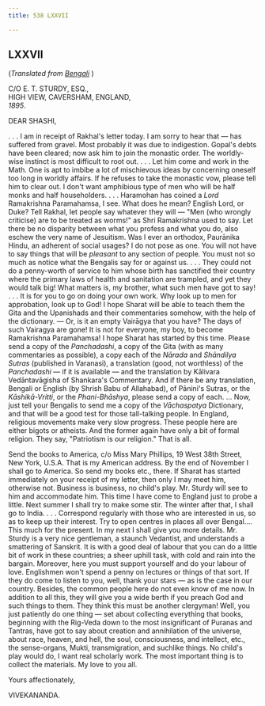 ```yaml
---
title: 538 LXXVII

---
```

  

  


## LXXVII

(*Translated from [Bengali](b7226e6077.pdf)* )

C/O E. T. STURDY, ESQ.,  
HIGH VIEW, CAVERSHAM, ENGLAND,  
*1895*.

DEAR SHASHI,

. . . I am in receipt of Rakhal's letter today. I am sorry to hear that
— has suffered from gravel. Most probably it was due to indigestion.
Gopal's debts have been cleared; now ask him to join the monastic order.
The worldly-wise instinct is most difficult to root out. . . . Let him
come and work in the Math. One is apt to imbibe a lot of mischievous
ideas by concerning oneself too long in worldly affairs. If he refuses
to take the monastic vow, please tell him to clear out. I don't want
amphibious type of men who will be half monks and half householders. . .
. Haramohan has coined a *Lord* Ramakrishna Paramahamsa, I see. What
does he mean? English Lord, or Duke? Tell Rakhal, let people say
whatever they will — "Men (who wrongly criticise) are to be treated as
worms!" as Shri Ramakrishna used to say. Let there be no disparity
between what you profess and what you do, also eschew the very name of
Jesuitism. Was I ever an orthodox, Paurānika Hindu, an adherent of
social usages? I do not pose as one. You will not have to say things
that will be *pleasant* to any section of people. You must not so much
as notice what the Bengalis say for or against us. . . . They could not
do a penny-worth of service to him whose birth has sanctified their
country where the primary laws of health and sanitation are trampled,
and yet they would talk big! What matters is, my brother, what such men
have got to say! . . . It is for you to go on doing your own work. Why
look up to men for approbation, look up to God! I hope Sharat will be
able to teach them the Gita and the Upanishads and their commentaries
somehow, with the help of the dictionary. — Or, is it an empty Vairāgya
that you have? The days of such Vairagya are gone! It is not for
everyone, my boy, to become Ramakrishna Paramahamsa! I hope Sharat has
started by this time. Please send a copy of the *Panchadashi*, a copy of
the Gita (with as many commentaries as possible), a copy each of the
*Nārada* and *Shāndilya Sutras* (published in Varanasi), a translation
(good, not worthless) of the *Panchadashi* — if it is available — and
the translation by Kālivara Vedāntavāgisha of Shankara's Commentary. And
if there be any translation, Bengali or English (by Shrish Babu of
Allahabad), of Pānini's Sutras, or the *Kāshikā-Vritti*, or the
*Phani-Bhāshya*, please send a copy of each. ... Now, just tell your
Bengalis to send me a copy of the *Vāchaspatya* Dictionary, and that
will be a good test for those tall-talking people. In England, religious
movements make very slow progress. These people here are either bigots
or atheists. And the former again have only a bit of formal religion.
They say, "Patriotism is our religion." That is all.

Send the books to America, c/o Miss Mary Phillips, 19 West 38th Street,
New York, U.S.A. That is my American address. By the end of November I
shall go to America. So send my books etc., there. If Sharat has started
immediately on your receipt of my letter, then only I may meet him,
otherwise not. Business is business, no child's play. Mr. Sturdy will
see to him and accommodate him. This time I have come to England just to
probe a little. Next summer I shall try to make some stir. The winter
after that, I shall go to India. . . . Correspond regularly with those
who are interested in us, so as to keep up their interest. Try to open
centres in places all over Bengal.... This much for the present. In my
next I shall give you more details. Mr. Sturdy is a very nice gentleman,
a staunch Vedantist, and understands a smattering of Sanskrit. It is
with a good deal of labour that you can do a little bit of work in these
countries; a sheer uphill task, with cold and rain into the bargain.
Moreover, here you must support yourself and do your labour of love.
Englishmen won't spend a penny on lectures or things of that sort. If
they do come to listen to you, well, thank your stars — as is the case
in our country. Besides, the common people here do not even know of me
now. In addition to all this, they will give you a wide berth if you
preach God and such things to them. They think this must be another
clergyman! Well, you just patiently do one thing — set about collecting
everything that books, beginning with the Rig-Veda down to the most
insignificant of Puranas and Tantras, have got to say about creation and
annihilation of the universe, about race, heaven, and hell, the soul,
consciousness, and intellect, etc., the sense-organs, Mukti,
transmigration, and suchlike things. No child's play would do, I want
real scholarly work. The most important thing is to collect the
materials. My love to you all. 

Yours affectionately,

VIVEKANANDA.